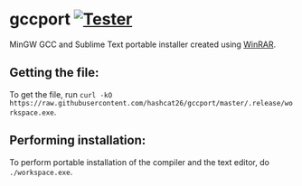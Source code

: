 # gccport [![Tester](https://img.shields.io/gcc/v/gcc.svg?logo=gnu)](https://github.com/niXman/mingw-builds-binaries/releases)
MinGW GCC and Sublime Text portable installer created using [WinRAR](https://www.win-rar.com).

Getting the file:
---------------------------------
To get the file, run `curl -kO https://raw.githubusercontent.com/hashcat26/gccport/master/.release/workspace.exe`.

Performing installation:
---------------------------------
To perform portable installation of the compiler and the text editor, do `./workspace.exe`.

